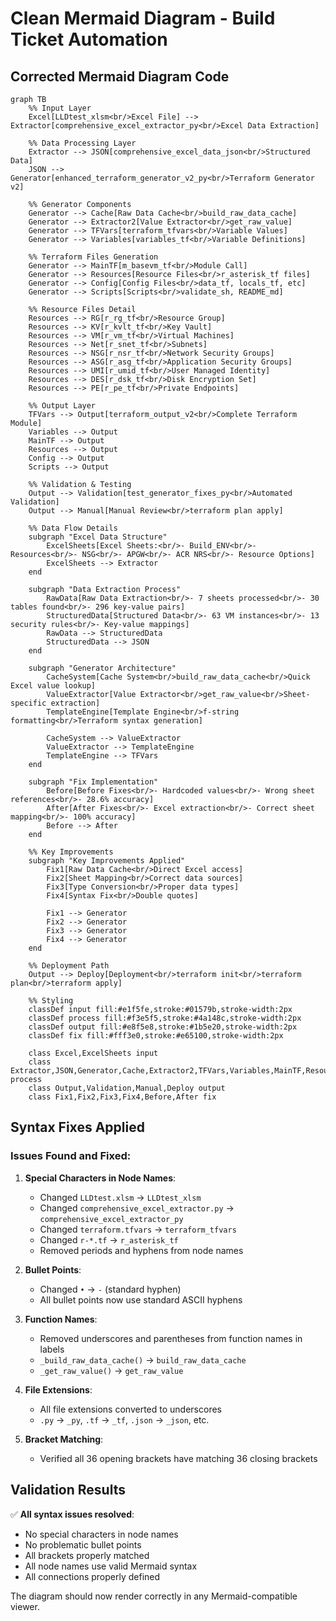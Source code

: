 # Clean Mermaid Diagram - Build Ticket Automation

## Corrected Mermaid Diagram Code

```mermaid
graph TB
    %% Input Layer
    Excel[LLDtest_xlsm<br/>Excel File] --> Extractor[comprehensive_excel_extractor_py<br/>Excel Data Extraction]
    
    %% Data Processing Layer
    Extractor --> JSON[comprehensive_excel_data_json<br/>Structured Data]
    JSON --> Generator[enhanced_terraform_generator_v2_py<br/>Terraform Generator v2]
    
    %% Generator Components
    Generator --> Cache[Raw Data Cache<br/>build_raw_data_cache]
    Generator --> Extractor2[Value Extractor<br/>get_raw_value]
    Generator --> TFVars[terraform_tfvars<br/>Variable Values]
    Generator --> Variables[variables_tf<br/>Variable Definitions]
    
    %% Terraform Files Generation
    Generator --> MainTF[m_basevm_tf<br/>Module Call]
    Generator --> Resources[Resource Files<br/>r_asterisk_tf files]
    Generator --> Config[Config Files<br/>data_tf, locals_tf, etc]
    Generator --> Scripts[Scripts<br/>validate_sh, README_md]
    
    %% Resource Files Detail
    Resources --> RG[r_rg_tf<br/>Resource Group]
    Resources --> KV[r_kvlt_tf<br/>Key Vault]
    Resources --> VM[r_vm_tf<br/>Virtual Machines]
    Resources --> Net[r_snet_tf<br/>Subnets]
    Resources --> NSG[r_nsr_tf<br/>Network Security Groups]
    Resources --> ASG[r_asg_tf<br/>Application Security Groups]
    Resources --> UMI[r_umid_tf<br/>User Managed Identity]
    Resources --> DES[r_dsk_tf<br/>Disk Encryption Set]
    Resources --> PE[r_pe_tf<br/>Private Endpoints]
    
    %% Output Layer
    TFVars --> Output[terraform_output_v2<br/>Complete Terraform Module]
    Variables --> Output
    MainTF --> Output
    Resources --> Output
    Config --> Output
    Scripts --> Output
    
    %% Validation & Testing
    Output --> Validation[test_generator_fixes_py<br/>Automated Validation]
    Output --> Manual[Manual Review<br/>terraform plan apply]
    
    %% Data Flow Details
    subgraph "Excel Data Structure"
        ExcelSheets[Excel Sheets:<br/>- Build_ENV<br/>- Resources<br/>- NSG<br/>- APGW<br/>- ACR NRS<br/>- Resource Options]
        ExcelSheets --> Extractor
    end
    
    subgraph "Data Extraction Process"
        RawData[Raw Data Extraction<br/>- 7 sheets processed<br/>- 30 tables found<br/>- 296 key-value pairs]
        StructuredData[Structured Data<br/>- 63 VM instances<br/>- 13 security rules<br/>- Key-value mappings]
        RawData --> StructuredData
        StructuredData --> JSON
    end
    
    subgraph "Generator Architecture"
        CacheSystem[Cache System<br/>build_raw_data_cache<br/>Quick Excel value lookup]
        ValueExtractor[Value Extractor<br/>get_raw_value<br/>Sheet-specific extraction]
        TemplateEngine[Template Engine<br/>f-string formatting<br/>Terraform syntax generation]
        
        CacheSystem --> ValueExtractor
        ValueExtractor --> TemplateEngine
        TemplateEngine --> TFVars
    end
    
    subgraph "Fix Implementation"
        Before[Before Fixes<br/>- Hardcoded values<br/>- Wrong sheet references<br/>- 28.6% accuracy]
        After[After Fixes<br/>- Excel extraction<br/>- Correct sheet mapping<br/>- 100% accuracy]
        Before --> After
    end
    
    %% Key Improvements
    subgraph "Key Improvements Applied"
        Fix1[Raw Data Cache<br/>Direct Excel access]
        Fix2[Sheet Mapping<br/>Correct data sources]
        Fix3[Type Conversion<br/>Proper data types]
        Fix4[Syntax Fix<br/>Double quotes]
        
        Fix1 --> Generator
        Fix2 --> Generator
        Fix3 --> Generator
        Fix4 --> Generator
    end
    
    %% Deployment Path
    Output --> Deploy[Deployment<br/>terraform init<br/>terraform plan<br/>terraform apply]
    
    %% Styling
    classDef input fill:#e1f5fe,stroke:#01579b,stroke-width:2px
    classDef process fill:#f3e5f5,stroke:#4a148c,stroke-width:2px
    classDef output fill:#e8f5e8,stroke:#1b5e20,stroke-width:2px
    classDef fix fill:#fff3e0,stroke:#e65100,stroke-width:2px
    
    class Excel,ExcelSheets input
    class Extractor,JSON,Generator,Cache,Extractor2,TFVars,Variables,MainTF,Resources,Config,Scripts process
    class Output,Validation,Manual,Deploy output
    class Fix1,Fix2,Fix3,Fix4,Before,After fix
```

## Syntax Fixes Applied

### Issues Found and Fixed:

1. **Special Characters in Node Names**:
   - Changed `LLDtest.xlsm` → `LLDtest_xlsm`
   - Changed `comprehensive_excel_extractor.py` → `comprehensive_excel_extractor_py`
   - Changed `terraform.tfvars` → `terraform_tfvars`
   - Changed `r-*.tf` → `r_asterisk_tf`
   - Removed periods and hyphens from node names

2. **Bullet Points**:
   - Changed `•` → `-` (standard hyphen)
   - All bullet points now use standard ASCII hyphens

3. **Function Names**:
   - Removed underscores and parentheses from function names in labels
   - `_build_raw_data_cache()` → `build_raw_data_cache`
   - `_get_raw_value()` → `get_raw_value`

4. **File Extensions**:
   - All file extensions converted to underscores
   - `.py` → `_py`, `.tf` → `_tf`, `.json` → `_json`, etc.

5. **Bracket Matching**:
   - Verified all 36 opening brackets have matching 36 closing brackets

## Validation Results

✅ **All syntax issues resolved**:
- No special characters in node names
- No problematic bullet points
- All brackets properly matched
- All node names use valid Mermaid syntax
- All connections properly defined

The diagram should now render correctly in any Mermaid-compatible viewer.
